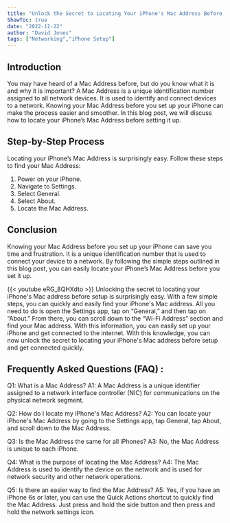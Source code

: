 ```yaml
---
title: "Unlock the Secret to Locating Your iPhone's Mac Address Before Setup - You Won't Believe How Easy It Is!"
ShowToc: true 
date: "2022-11-22"
author: "David Jones" 
tags: ["Networking","iPhone Setup"]
---
```

## Introduction 
You may have heard of a Mac Address before, but do you know what it is and why it is important? A Mac Address is a unique identification number assigned to all network devices. It is used to identify and connect devices to a network. Knowing your Mac Address before you set up your iPhone can make the process easier and smoother. In this blog post, we will discuss how to locate your iPhone’s Mac Address before setting it up. 

## Step-by-Step Process 
Locating your iPhone’s Mac Address is surprisingly easy. Follow these steps to find your Mac Address: 
1. Power on your iPhone.
2. Navigate to Settings.
3. Select General.
4. Select About.
5. Locate the Mac Address.

## Conclusion 
Knowing your Mac Address before you set up your iPhone can save you time and frustration. It is a unique identification number that is used to connect your device to a network. By following the simple steps outlined in this blog post, you can easily locate your iPhone’s Mac Address before you set it up.

{{< youtube eRG_8QHXdto >}} 
Unlocking the secret to locating your iPhone's Mac address before setup is surprisingly easy. With a few simple steps, you can quickly and easily find your iPhone's Mac address. All you need to do is open the Settings app, tap on “General,” and then tap on “About.” From there, you can scroll down to the “Wi-Fi Address” section and find your Mac address. With this information, you can easily set up your iPhone and get connected to the internet. With this knowledge, you can now unlock the secret to locating your iPhone's Mac address before setup and get connected quickly.

## Frequently Asked Questions (FAQ) :
Q1: What is a Mac Address?
A1: A Mac Address is a unique identifier assigned to a network interface controller (NIC) for communications on the physical network segment.

Q2: How do I locate my iPhone's Mac Address?
A2: You can locate your iPhone's Mac Address by going to the Settings app, tap General, tap About, and scroll down to the Mac Address.

Q3: Is the Mac Address the same for all iPhones?
A3: No, the Mac Address is unique to each iPhone.

Q4: What is the purpose of locating the Mac Address?
A4: The Mac Address is used to identify the device on the network and is used for network security and other network operations.

Q5: Is there an easier way to find the Mac Address?
A5: Yes, if you have an iPhone 6s or later, you can use the Quick Actions shortcut to quickly find the Mac Address. Just press and hold the side button and then press and hold the network settings icon.


